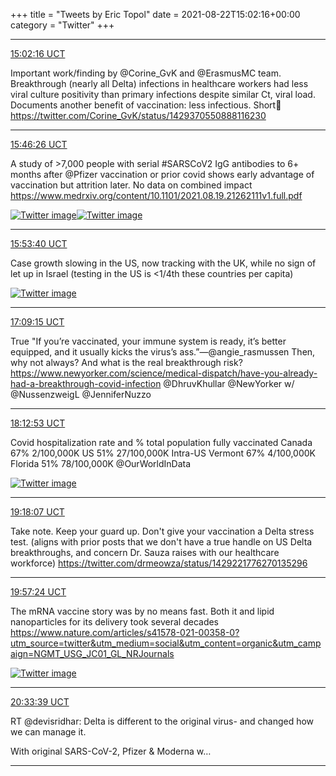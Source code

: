 +++
title = "Tweets by Eric Topol" 
date = 2021-08-22T15:02:16+00:00
category = "Twitter"
+++


---

<a href="https://twitter.com/erictopol/status/1429458907240357888" target="_blank" rel="noreferer">15:02:16 UCT</a>

Important work/finding by @Corine_GvK and @ErasmusMC team. Breakthrough (nearly all Delta) infections in healthcare workers had less viral culture positivity than primary infections despite similar Ct, viral load. Documents another benefit of vaccination: less infectious. Short🧵 https://twitter.com/Corine_GvK/status/1429370550888116230



---

<a href="https://twitter.com/erictopol/status/1429470022347362304" target="_blank" rel="noreferer">15:46:26 UCT</a>

A study of &gt;7,000 people with serial #SARSCoV2 IgG antibodies to 6+ months after @Pfizer vaccination or prior covid shows early advantage of vaccination but  attrition later. No data on combined impact 
https://www.medrxiv.org/content/10.1101/2021.08.19.21262111v1.full.pdf 

<a href="E9Z-FK3VIAcqQ4o.jpg"  ><img src="E9Z-FK3VIAcqQ4o.jpg" alt="Twitter image" ></img></a><a href="E9Z_Ch6UUAElc1t.jpg"  ><img src="E9Z_Ch6UUAElc1t.jpg" alt="Twitter image" ></img></a>

---

<a href="https://twitter.com/erictopol/status/1429471843224756225" target="_blank" rel="noreferer">15:53:40 UCT</a>

Case growth slowing in the US, now tracking with the UK, while no sign of let up in Israel
(testing in the US is &lt;1/4th these countries per capita) 

<a href="E9aA-NKVoAMVmrE.jpg"  ><img src="E9aA-NKVoAMVmrE.jpg" alt="Twitter image" ></img></a>

---

<a href="https://twitter.com/erictopol/status/1429490863852298240" target="_blank" rel="noreferer">17:09:15 UCT</a>

True 
"If you’re vaccinated, your immune system is ready, it’s better equipped, and it usually kicks the virus’s ass.”—@angie_rasmussen 
Then, why not always? And what is the real breakthrough risk?
https://www.newyorker.com/science/medical-dispatch/have-you-already-had-a-breakthrough-covid-infection @DhruvKhullar @NewYorker w/ @NussenzweigL @JenniferNuzzo



---

<a href="https://twitter.com/erictopol/status/1429506880200577027" target="_blank" rel="noreferer">18:12:53 UCT</a>

Covid hospitalization rate and % total population fully vaccinated 
Canada 67%   2/100,000K
US 51%           27/100,000K
Intra-US
Vermont 67%  4/100,000K
Florida 51%    78/100,000K
@OurWorldInData 

<a href="E9agQExVcAAq75w.jpg"  ><img src="E9agQExVcAAq75w.jpg" alt="Twitter image" ></img></a>

---

<a href="https://twitter.com/erictopol/status/1429523296349872131" target="_blank" rel="noreferer">19:18:07 UCT</a>

Take note. Keep your guard up. Don't give your vaccination a Delta stress test.
(aligns with prior posts that we don't have a true handle on US Delta breakthroughs, and concern Dr. Sauza raises with our healthcare workforce) https://twitter.com/drmeowza/status/1429221776270135296



---

<a href="https://twitter.com/erictopol/status/1429533181162582019" target="_blank" rel="noreferer">19:57:24 UCT</a>

The mRNA vaccine story was by no means fast. Both it and lipid nanoparticles for its delivery took several decades
https://www.nature.com/articles/s41578-021-00358-0?utm_source=twitter&utm_medium=social&utm_content=organic&utm_campaign=NGMT_USG_JC01_GL_NRJournals 

<a href="E9a2t4vVgAIanHa.jpg"  ><img src="E9a2t4vVgAIanHa.jpg" alt="Twitter image" ></img></a>

---

<a href="https://twitter.com/erictopol/status/1429542303157284865" target="_blank" rel="noreferer">20:33:39 UCT</a>

RT @devisridhar: Delta is different to the original virus- and changed how we can manage it. 

With original SARS-CoV-2, Pfizer &amp; Moderna w…



---